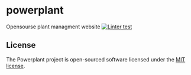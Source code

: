# powerplant
Opensourse plant managment website
[![Linter test](https://github.com/CatInBeard/powerPlant/actions/workflows/CI.yml/badge.svg)](https://github.com/CatInBeard/powerPlant/actions/workflows/CI.yml)
## License

The Powerplant project is open-sourced software licensed under the [MIT license](https://opensource.org/licenses/MIT).
